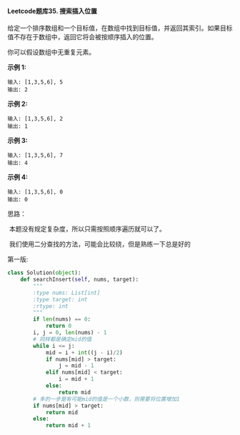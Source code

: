 #### Leetcode题库35. 搜索插入位置

给定一个排序数组和一个目标值，在数组中找到目标值，并返回其索引。如果目标值不存在于数组中，返回它将会被按顺序插入的位置。

你可以假设数组中无重复元素。

**示例 1:**

```
输入: [1,3,5,6], 5
输出: 2
```

**示例 2:**

```
输入: [1,3,5,6], 2
输出: 1
```

**示例 3:**

```
输入: [1,3,5,6], 7
输出: 4
```

**示例 4:**

```
输入: [1,3,5,6], 0
输出: 0
```

思路：

​	本题没有规定复杂度，所以只需按照顺序遍历就可以了。

​	我们使用二分查找的方法，可能会比较绕，但是熟练一下总是好的

第一版:

```python
class Solution(object):
    def searchInsert(self, nums, target):
        """
        :type nums: List[int]
        :type target: int
        :rtype: int
        """
        if len(nums) == 0:
            return 0
        i, j = 0, len(nums) - 1
        # 同样都是确定mid的值
        while i <= j:
            mid = i + int((j - i)/2)
            if nums[mid] > target:
                j = mid - 1
            elif nums[mid] < target:
                i = mid + 1
            else:
                return mid
        # 多的一步是有可能mid的值是一个小数，则需要将位置增加1
        if nums[mid] > target:
            return mid
        else:
            return mid + 1
```

